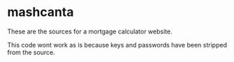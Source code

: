 # mashcanta

These are the sources for a mortgage calculator website.

This code wont work as is because keys and passwords have been stripped from the source.
